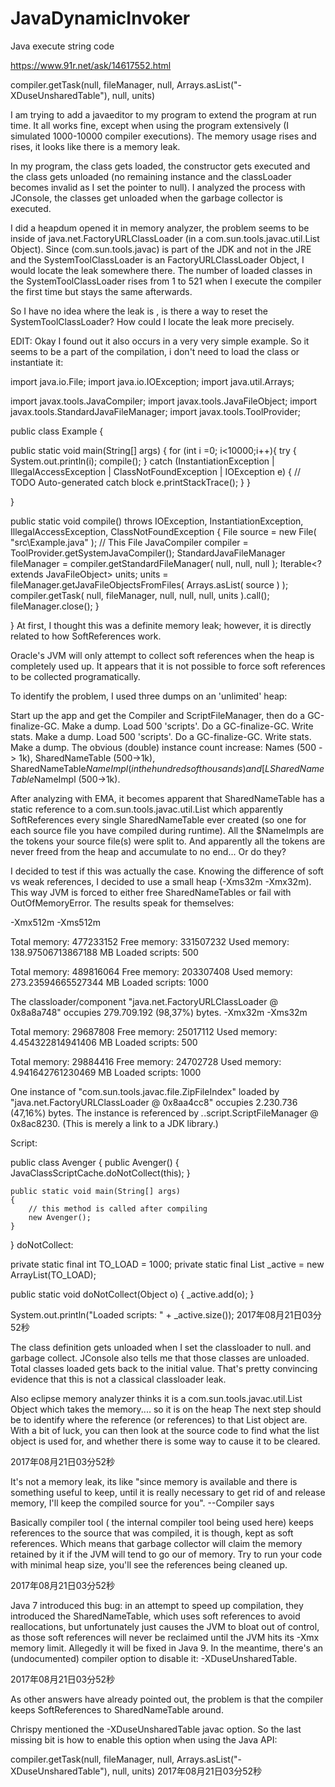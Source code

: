 # JavaDynamicInvoker
Java execute string code


https://www.91r.net/ask/14617552.html


compiler.getTask(null, fileManager, null, Arrays.asList("-XDuseUnsharedTable"), null, units)



I am trying to add a javaeditor to my program to extend the program at run time. It all works fine, except when using the program extensively (I simulated 1000-10000 compiler executions). The memory usage rises and rises, it looks like there is a memory leak.

In my program, the class gets loaded, the constructor gets executed and the class gets unloaded (no remaining instance and the classLoader becomes invalid as I set the pointer to null). I analyzed the process with JConsole, the classes get unloaded when the garbage collector is executed.

I did a heapdum opened it in memory analyzer, the problem seems to be inside of java.net.FactoryURLClassLoader (in a com.sun.tools.javac.util.List Object). Since (com.sun.tools.javac) is part of the JDK and not in the JRE and the SystemToolClassLoader is an FactoryURLClassLoader Object, I would locate the leak somewhere there. The number of loaded classes in the SystemToolClassLoader rises from 1 to 521 when I execute the compiler the first time but stays the same afterwards.

So I have no idea where the leak is , is there a way to reset the SystemToolClassLoader? How could I locate the leak more precisely.

EDIT: Okay I found out it also occurs in a very very simple example. So it seems to be a part of the compilation, i don't need to load the class or instantiate it:

import java.io.File;
import java.io.IOException;
import java.util.Arrays;

import javax.tools.JavaCompiler;
import javax.tools.JavaFileObject;
import javax.tools.StandardJavaFileManager;
import javax.tools.ToolProvider;


public class Example {   

public static void main(String[] args)
{
    for (int i =0; i<10000;i++){
        try {
            System.out.println(i);
            compile();
        } catch (InstantiationException | IllegalAccessException
                | ClassNotFoundException | IOException e) {
            // TODO Auto-generated catch block
            e.printStackTrace();
        }
    }

}

public static void compile() throws IOException, InstantiationException, IllegalAccessException, ClassNotFoundException
{
    File source = new File( "src\\Example.java" ); // This File
    JavaCompiler compiler = ToolProvider.getSystemJavaCompiler();
    StandardJavaFileManager fileManager = compiler.getStandardFileManager( null, null, null );
    Iterable<? extends JavaFileObject> units;
    units = fileManager.getJavaFileObjectsFromFiles( Arrays.asList( source ) );
    compiler.getTask( null, fileManager, null, null, null, units ).call();
    fileManager.close();
}

}
At first, I thought this was a definite memory leak; however, it is directly related to how SoftReferences work.

Oracle's JVM will only attempt to collect soft references when the heap is completely used up. It appears that it is not possible to force soft references to be collected programatically.

To identify the problem, I used three dumps on an 'unlimited' heap:

Start up the app and get the Compiler and ScriptFileManager, then do a GC-finalize-GC. Make a dump.
Load 500 'scripts'.
Do a GC-finalize-GC. Write stats. Make a dump.
Load 500 'scripts'.
Do a GC-finalize-GC. Write stats. Make a dump.
The obvious (double) instance count increase: Names (500 -> 1k), SharedNameTable (500->1k), SharedNameTable$NameImpl (in the hundreds of thousands) and [LSharedNameTable$NameImpl (500->1k).

After analyzing with EMA, it becomes apparent that SharedNameTable has a static reference to a com.sun.tools.javac.util.List which apparently SoftReferences every single SharedNameTable ever created (so one for each source file you have compiled during runtime). All the $NameImpls are the tokens your source file(s) were split to. And apparently all the tokens are never freed from the heap and accumulate to no end... Or do they?

I decided to test if this was actually the case. Knowing the difference of soft vs weak references, I decided to use a small heap (-Xms32m -Xmx32m). This way JVM is forced to either free SharedNameTables or fail with OutOfMemoryError. The results speak for themselves:

-Xmx512m -Xms512m

Total memory: 477233152
Free memory: 331507232
Used memory: 138.97506713867188 MB
Loaded scripts: 500

Total memory: 489816064
Free memory: 203307408
Used memory: 273.23594665527344 MB
Loaded scripts: 1000

The classloader/component "java.net.FactoryURLClassLoader @ 0x8a8a748" occupies 279.709.192 (98,37%) bytes.
-Xmx32m -Xms32m

Total memory: 29687808
Free memory: 25017112
Used memory: 4.454322814941406 MB
Loaded scripts: 500

Total memory: 29884416
Free memory: 24702728
Used memory: 4.941642761230469 MB
Loaded scripts: 1000

One instance of "com.sun.tools.javac.file.ZipFileIndex" loaded by "java.net.FactoryURLClassLoader @ 0x8aa4cc8" occupies 2.230.736 (47,16%) bytes. The instance is referenced by *.*.script.ScriptFileManager @ 0x8ac8230.
(This is merely a link to a JDK library.)

Script:

public class Avenger
{
    public Avenger()
    {
        JavaClassScriptCache.doNotCollect(this);
    }

    public static void main(String[] args)
    {
        // this method is called after compiling
        new Avenger();
    }
}
doNotCollect:

private static final int TO_LOAD = 1000;
private static final List<Object> _active = new ArrayList<Object>(TO_LOAD);

public static void doNotCollect(Object o)
{
    _active.add(o);
}

System.out.println("Loaded scripts: " + _active.size());
2017年08月21日03分52秒

The class definition gets unloaded when I set the classloader to null. and garbage collect. JConsole also tells me that those classes are unloaded. Total classes loaded gets back to the initial value.
That's pretty convincing evidence that this is not a classical classloader leak.

Also eclipse memory analyzer thinks it is a com.sun.tools.javac.util.List Object which takes the memory.... so it is on the heap
The next step should be to identify where the reference (or references) to that List object are. With a bit of luck, you can then look at the source code to find what the list object is used for, and whether there is some way to cause it to be cleared.

2017年08月21日03分52秒

It's not a memory leak, its like "since memory is available and there is something useful to keep, until it is really necessary to get rid of and release memory, I'll keep the compiled source for you". --Compiler says

Basically compiler tool ( the internal compiler tool being used here) keeps references to the source that was compiled, it is though, kept as soft references. Which means that garbage collector will claim the memory retained by it if the JVM will tend to go our of memory. Try to run your code with minimal heap size, you'll see the references being cleaned up.

2017年08月21日03分52秒

Java 7 introduced this bug: in an attempt to speed up compilation, they introduced the SharedNameTable, which uses soft references to avoid reallocations, but unfortunately just causes the JVM to bloat out of control, as those soft references will never be reclaimed until the JVM hits its -Xmx memory limit. Allegedly it will be fixed in Java 9. In the meantime, there's an (undocumented) compiler option to disable it: -XDuseUnsharedTable.

2017年08月21日03分52秒

As other answers have already pointed out, the problem is that the compiler keeps SoftReferences to SharedNameTable around.

Chrispy mentioned the -XDuseUnsharedTable javac option. So the last missing bit is how to enable this option when using the Java API:

compiler.getTask(null, fileManager, null, Arrays.asList("-XDuseUnsharedTable"), null, units)
2017年08月21日03分52秒